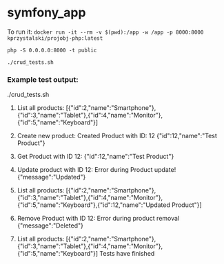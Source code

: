 # symfony_app

To run it:
`docker run -it --rm -v $(pwd):/app -w /app -p 8000:8000 kprzystalski/projobj-php:latest`

`php -S 0.0.0.0:8000 -t public`

`./crud_tests.sh`

### Example test output:
./crud_tests.sh


1. List all products:
[{"id":2,"name":"Smartphone"},{"id":3,"name":"Tablet"},{"id":4,"name":"Monitor"},{"id":5,"name":"Keyboard"}]

2. Create new product:
Created Product with ID: 12
{"id":12,"name":"Test Product"}


3. Get Product with ID 12:
{"id":12,"name":"Test Product"}

4. Update product with ID 12:
Error during Product update!
{"message":"Updated"}


5. List all products:
[{"id":2,"name":"Smartphone"},{"id":3,"name":"Tablet"},{"id":4,"name":"Monitor"},{"id":5,"name":"Keyboard"},{"id":12,"name":"Updated Product"}]

6. Remove Product with ID 12:
Error during product removal
{"message":"Deleted"}


7. List all products:
[{"id":2,"name":"Smartphone"},{"id":3,"name":"Tablet"},{"id":4,"name":"Monitor"},{"id":5,"name":"Keyboard"}]
Tests have finished